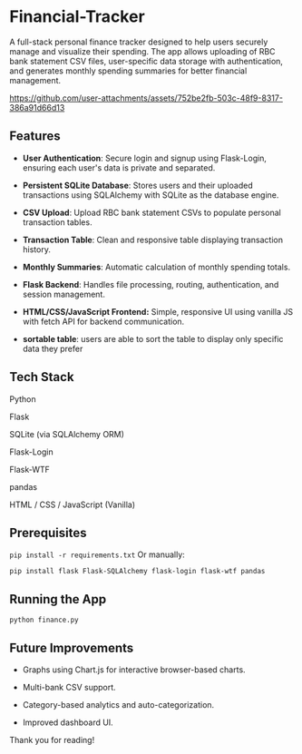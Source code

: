 # Financial-Tracker

A full-stack personal finance tracker designed to help users securely manage and visualize their spending. The app allows uploading of RBC bank statement CSV files, user-specific data storage with authentication, and generates monthly spending summaries for better financial management.

https://github.com/user-attachments/assets/752be2fb-503c-48f9-8317-386a91d66d13

## Features
- **User Authentication**: Secure login and signup using Flask-Login, ensuring each user's data is private and separated.

- **Persistent SQLite Database**: Stores users and their uploaded transactions using SQLAlchemy with SQLite as the database engine.

- **CSV Upload**: Upload RBC bank statement CSVs to populate personal transaction tables.

- **Transaction Table**: Clean and responsive table displaying transaction history.

- **Monthly Summaries**: Automatic calculation of monthly spending totals.

- **Flask Backend**: Handles file processing, routing, authentication, and session management.

- **HTML/CSS/JavaScript Frontend:** Simple, responsive UI using vanilla JS with fetch API for backend communication.

- **sortable table**: users are able to sort the table to display only specific data they prefer

## Tech Stack
Python

Flask

SQLite (via SQLAlchemy ORM)

Flask-Login

Flask-WTF

pandas

HTML / CSS / JavaScript (Vanilla)

## Prerequisites
`pip install -r requirements.txt`
Or manually:

`pip install flask Flask-SQLAlchemy flask-login flask-wtf pandas`

## Running the App

`python finance.py`


## Future Improvements
- Graphs using Chart.js for interactive browser-based charts.

- Multi-bank CSV support.

- Category-based analytics and auto-categorization.

- Improved dashboard UI.

Thank you for reading!
